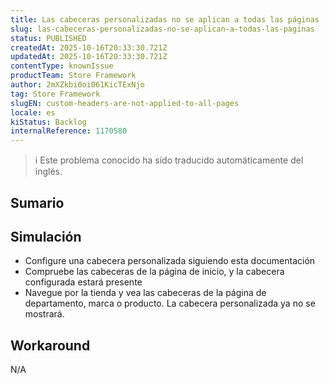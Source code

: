 ```yaml
---
title: Las cabeceras personalizadas no se aplican a todas las páginas
slug: las-cabeceras-personalizadas-no-se-aplican-a-todas-las-paginas
status: PUBLISHED
createdAt: 2025-10-16T20:33:30.721Z
updatedAt: 2025-10-16T20:33:30.721Z
contentType: knownIssue
productTeam: Store Framework
author: 2mXZkbi0oi061KicTExNjo
tag: Store Framework
slugEN: custom-headers-are-not-applied-to-all-pages
locale: es
kiStatus: Backlog
internalReference: 1170580
---
```


>ℹ️ Este problema conocido ha sido traducido automáticamente del inglés.

## Sumario

## Simulación



- Configure una cabecera personalizada siguiendo esta documentación
- Compruebe las cabeceras de la página de inicio, y la cabecera configurada estará presente
- Navegue por la tienda y vea las cabeceras de la página de departamento, marca o producto. La cabecera personalizada ya no se mostrará.

## Workaround


N/A



